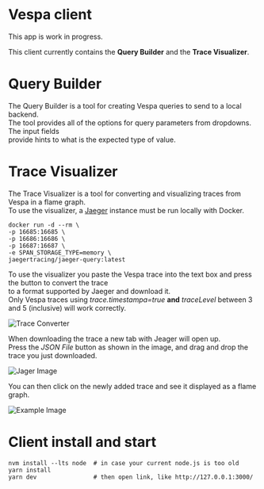 <!-- Copyright Yahoo. Licensed under the terms of the Apache 2.0 license. See LICENSE in the project root. -->

# Vespa client

This app is work in progress.

This client currently contains the **Query Builder** and the **Trace Visualizer**.

# Query Builder

The Query Builder is a tool for creating Vespa queries to send to a local backend.  
The tool provides all of the options for query parameters from dropdowns. The input fields  
provide hints to what is the expected type of value.

# Trace Visualizer

The Trace Visualizer is a tool for converting and visualizing traces from Vespa in a flame graph.  
To use the visualizer, a [Jaeger](https://www.jaegertracing.io/) instance must be run locally with Docker.

    docker run -d --rm \
    -p 16685:16685 \
    -p 16686:16686 \
    -p 16687:16687 \
    -e SPAN_STORAGE_TYPE=memory \
    jaegertracing/jaeger-query:latest

To use the visualizer you paste the Vespa trace into the text box and press the button to convert the trace  
to a format supported by Jaeger and download it.  
Only Vespa traces using _trace.timestampa=true_ **and** _traceLevel_ between 3 and 5 (inclusive) will work correctly.

![Trace Converter](/img/TraceConverter.png)

When downloading the trace a new tab with Jeager will open up.  
Press the _JSON File_ button as shown in the image, and drag and drop the trace you just downloaded.

![Jager Image](/img/JaegerExample.png)

You can then click on the newly added trace and see it displayed as a flame graph.

![Example Image](/img/result.png)

# Client install and start

    nvm install --lts node  # in case your current node.js is too old
    yarn install
    yarn dev                # then open link, like http://127.0.0.1:3000/
